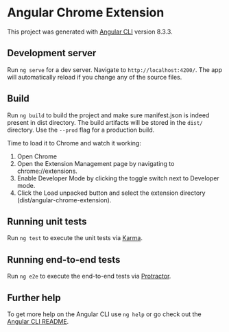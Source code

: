# Angular Chrome Extension

This project was generated with [Angular CLI](https://github.com/angular/angular-cli) version 8.3.3.

## Development server

Run `ng serve` for a dev server. Navigate to `http://localhost:4200/`. The app will automatically reload if you change any of the source files.

## Build

Run `ng build` to build the project and make sure manifest.json is indeed present in dist directory. The build artifacts will be stored in the `dist/` directory. Use the `--prod` flag for a production build.

Time to load it to Chrome and watch it working:
1. Open Chrome
2. Open the Extension Management page by navigating to chrome://extensions.
3. Enable Developer Mode by clicking the toggle switch next to Developer mode.
4. Click the Load unpacked button and select the extension directory (dist/angular-chrome-extension).

## Running unit tests

Run `ng test` to execute the unit tests via [Karma](https://karma-runner.github.io).

## Running end-to-end tests

Run `ng e2e` to execute the end-to-end tests via [Protractor](http://www.protractortest.org/).

## Further help

To get more help on the Angular CLI use `ng help` or go check out the [Angular CLI README](https://github.com/angular/angular-cli/blob/master/README.md).

